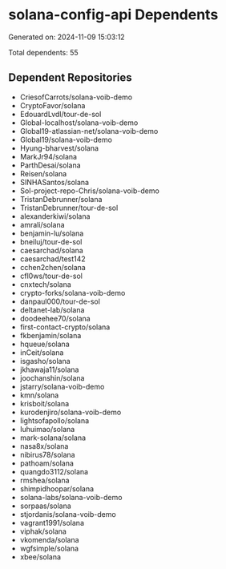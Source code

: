 # solana-config-api Dependents

Generated on: 2024-11-09 15:03:12

Total dependents: 55

## Dependent Repositories

- CriesofCarrots/solana-voib-demo
- CryptoFavor/solana
- EdouardLvdl/tour-de-sol
- Global-localhost/solana-voib-demo
- Global19-atlassian-net/solana-voib-demo
- Global19/solana-voib-demo
- Hyung-bharvest/solana
- MarkJr94/solana
- ParthDesai/solana
- Reisen/solana
- SINHASantos/solana
- Sol-project-repo-Chris/solana-voib-demo
- TristanDebrunner/solana
- TristanDebrunner/tour-de-sol
- alexanderkiwi/solana
- amrali/solana
- benjamin-lu/solana
- bneiluj/tour-de-sol
- caesarchad/solana
- caesarchad/test142
- cchen2chen/solana
- cfl0ws/tour-de-sol
- cnxtech/solana
- crypto-forks/solana-voib-demo
- danpaul000/tour-de-sol
- deltanet-lab/solana
- doodeehee70/solana
- first-contact-crypto/solana
- fkbenjamin/solana
- hqueue/solana
- inCeit/solana
- isgasho/solana
- jkhawaja11/solana
- joochanshin/solana
- jstarry/solana-voib-demo
- kmn/solana
- krisboit/solana
- kurodenjiro/solana-voib-demo
- lightsofapollo/solana
- luhuimao/solana
- mark-solana/solana
- nasa8x/solana
- nibirus78/solana
- pathoam/solana
- quangdo3112/solana
- rmshea/solana
- shimpidhoopar/solana
- solana-labs/solana-voib-demo
- sorpaas/solana
- stjordanis/solana-voib-demo
- vagrant1991/solana
- viphak/solana
- vkomenda/solana
- wgfsimple/solana
- xbee/solana
